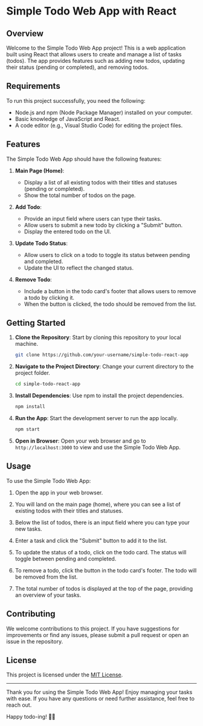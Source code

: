 # Simple Todo Web App with React

## Overview

Welcome to the Simple Todo Web App project! This is a web application built using React that allows users to create and manage a list of tasks (todos). The app provides features such as adding new todos, updating their status (pending or completed), and removing todos.


## Requirements

To run this project successfully, you need the following:

- Node.js and npm (Node Package Manager) installed on your computer.
- Basic knowledge of JavaScript and React.
- A code editor (e.g., Visual Studio Code) for editing the project files.

## Features

The Simple Todo Web App should have the following features:

1. **Main Page (Home)**:
   - Display a list of all existing todos with their titles and statuses (pending or completed).
   - Show the total number of todos on the page.

2. **Add Todo**:
   - Provide an input field where users can type their tasks.
   - Allow users to submit a new todo by clicking a "Submit" button.
   - Display the entered todo on the UI.

3. **Update Todo Status**:
   - Allow users to click on a todo to toggle its status between pending and completed.
   - Update the UI to reflect the changed status.

4. **Remove Todo**:
   - Include a button in the todo card's footer that allows users to remove a todo by clicking it.
   - When the button is clicked, the todo should be removed from the list.

## Getting Started

1. **Clone the Repository**: Start by cloning this repository to your local machine.

   ```bash
   git clone https://github.com/your-username/simple-todo-react-app
   ```

2. **Navigate to the Project Directory**: Change your current directory to the project folder.

   ```bash
   cd simple-todo-react-app
   ```

3. **Install Dependencies**: Use npm to install the project dependencies.

   ```bash
   npm install
   ```

4. **Run the App**: Start the development server to run the app locally.

   ```bash
   npm start
   ```

5. **Open in Browser**: Open your web browser and go to `http://localhost:3000` to view and use the Simple Todo Web App.

## Usage

To use the Simple Todo Web App:

1. Open the app in your web browser.

2. You will land on the main page (home), where you can see a list of existing todos with their titles and statuses.

3. Below the list of todos, there is an input field where you can type your new tasks.

4. Enter a task and click the "Submit" button to add it to the list.

5. To update the status of a todo, click on the todo card. The status will toggle between pending and completed.

6. To remove a todo, click the button in the todo card's footer. The todo will be removed from the list.

7. The total number of todos is displayed at the top of the page, providing an overview of your tasks.

## Contributing

We welcome contributions to this project. If you have suggestions for improvements or find any issues, please submit a pull request or open an issue in the repository.

## License

This project is licensed under the [MIT License](LICENSE).

---

Thank you for using the Simple Todo Web App! Enjoy managing your tasks with ease. If you have any questions or need further assistance, feel free to reach out.

Happy todo-ing! 📝✅
